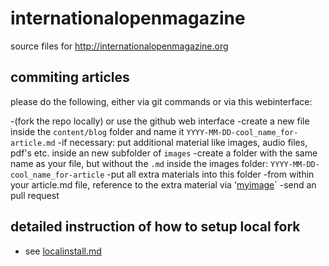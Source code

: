 # internationalopenmagazine
source files for http://internationalopenmagazine.org

## commiting articles

please do the following, either via git commands or via this webinterface:

-(fork the repo locally) or use the github web interface
-create a new file inside the `content/blog` folder and name it `YYYY-MM-DD-cool_name_for-article.md`
-if necessary: put additional material like images, audio files, pdf's etc. inside an new subfolder of `images`
   -create a folder with the same name as your file, but without the `.md` inside the images folder: `YYYY-MM-DD-cool_name_for-article`
   -put all extra materials into this folder
   -from within your article.md file, reference to the extra material via '[myimage](images/YYYY-MM-DD-cool_name_for-article/myimage.jpg)`
-send an pull request



## detailed instruction of how to setup local fork
  * see [localinstall.md](localinstall.md)

